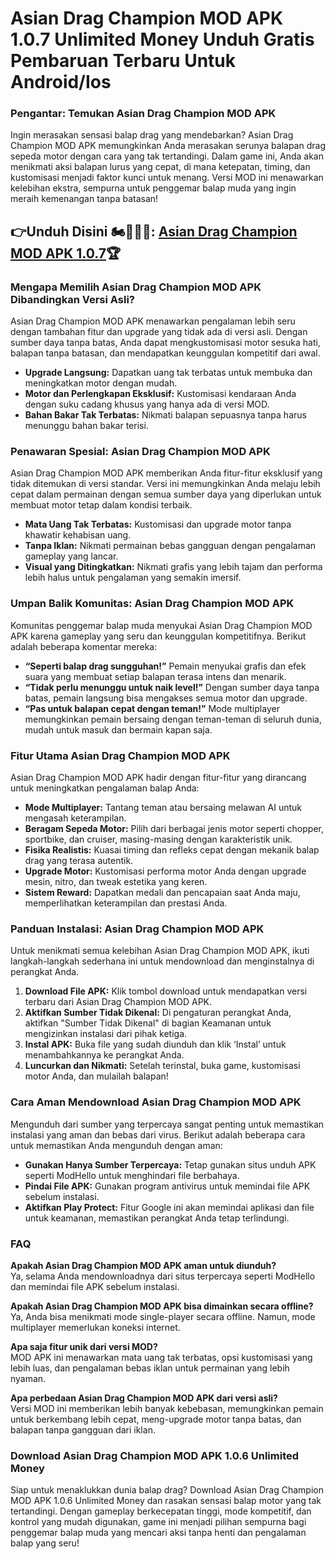 # Asian Drag Champion MOD APK 1.0.7 Unlimited Money Unduh Gratis Pembaruan Terbaru Untuk Android/Ios

### Pengantar: Temukan Asian Drag Champion MOD APK

Ingin merasakan sensasi balap drag yang mendebarkan? Asian Drag Champion MOD APK memungkinkan Anda merasakan serunya balapan drag sepeda motor dengan cara yang tak tertandingi. Dalam game ini, Anda akan menikmati aksi balapan lurus yang cepat, di mana ketepatan, timing, dan kustomisasi menjadi faktor kunci untuk menang. Versi MOD ini menawarkan kelebihan ekstra, sempurna untuk penggemar balap muda yang ingin meraih kemenangan tanpa batasan!



## 👉Unduh Disini 🏍️🧑🏻‍🦰: [Asian Drag Champion MOD APK 1.0.7](https://modhello.com/asian-drag-champion/)🏆

### Mengapa Memilih Asian Drag Champion MOD APK Dibandingkan Versi Asli?

Asian Drag Champion MOD APK menawarkan pengalaman lebih seru dengan tambahan fitur dan upgrade yang tidak ada di versi asli. Dengan sumber daya tanpa batas, Anda dapat mengkustomisasi motor sesuka hati, balapan tanpa batasan, dan mendapatkan keunggulan kompetitif dari awal.

- **Upgrade Langsung:** Dapatkan uang tak terbatas untuk membuka dan meningkatkan motor dengan mudah.
- **Motor dan Perlengkapan Eksklusif:** Kustomisasi kendaraan Anda dengan suku cadang khusus yang hanya ada di versi MOD.
- **Bahan Bakar Tak Terbatas:** Nikmati balapan sepuasnya tanpa harus menunggu bahan bakar terisi.

### Penawaran Spesial: Asian Drag Champion MOD APK

Asian Drag Champion MOD APK memberikan Anda fitur-fitur eksklusif yang tidak ditemukan di versi standar. Versi ini memungkinkan Anda melaju lebih cepat dalam permainan dengan semua sumber daya yang diperlukan untuk membuat motor tetap dalam kondisi terbaik.

- **Mata Uang Tak Terbatas:** Kustomisasi dan upgrade motor tanpa khawatir kehabisan uang.
- **Tanpa Iklan:** Nikmati permainan bebas gangguan dengan pengalaman gameplay yang lancar.
- **Visual yang Ditingkatkan:** Nikmati grafis yang lebih tajam dan performa lebih halus untuk pengalaman yang semakin imersif.

### Umpan Balik Komunitas: Asian Drag Champion MOD APK

Komunitas penggemar balap muda menyukai Asian Drag Champion MOD APK karena gameplay yang seru dan keunggulan kompetitifnya. Berikut adalah beberapa komentar mereka:

- **“Seperti balap drag sungguhan!”** Pemain menyukai grafis dan efek suara yang membuat setiap balapan terasa intens dan menarik.
- **“Tidak perlu menunggu untuk naik level!”** Dengan sumber daya tanpa batas, pemain langsung bisa mengakses semua motor dan upgrade.
- **“Pas untuk balapan cepat dengan teman!”** Mode multiplayer memungkinkan pemain bersaing dengan teman-teman di seluruh dunia, mudah untuk masuk dan bermain kapan saja.

### Fitur Utama Asian Drag Champion MOD APK

Asian Drag Champion MOD APK hadir dengan fitur-fitur yang dirancang untuk meningkatkan pengalaman balap Anda:

- **Mode Multiplayer:** Tantang teman atau bersaing melawan AI untuk mengasah keterampilan.
- **Beragam Sepeda Motor:** Pilih dari berbagai jenis motor seperti chopper, sportbike, dan cruiser, masing-masing dengan karakteristik unik.
- **Fisika Realistis:** Kuasai timing dan refleks cepat dengan mekanik balap drag yang terasa autentik.
- **Upgrade Motor:** Kustomisasi performa motor Anda dengan upgrade mesin, nitro, dan tweak estetika yang keren.
- **Sistem Reward:** Dapatkan medali dan pencapaian saat Anda maju, memperlihatkan keterampilan dan prestasi Anda.

### Panduan Instalasi: Asian Drag Champion MOD APK

Untuk menikmati semua kelebihan Asian Drag Champion MOD APK, ikuti langkah-langkah sederhana ini untuk mendownload dan menginstalnya di perangkat Anda.

1. **Download File APK:** Klik tombol download untuk mendapatkan versi terbaru dari Asian Drag Champion MOD APK.
2. **Aktifkan Sumber Tidak Dikenal:** Di pengaturan perangkat Anda, aktifkan "Sumber Tidak Dikenal" di bagian Keamanan untuk mengizinkan instalasi dari pihak ketiga.
3. **Instal APK:** Buka file yang sudah diunduh dan klik ‘Instal’ untuk menambahkannya ke perangkat Anda.
4. **Luncurkan dan Nikmati:** Setelah terinstal, buka game, kustomisasi motor Anda, dan mulailah balapan!

### Cara Aman Mendownload Asian Drag Champion MOD APK

Mengunduh dari sumber yang terpercaya sangat penting untuk memastikan instalasi yang aman dan bebas dari virus. Berikut adalah beberapa cara untuk memastikan Anda mengunduh dengan aman:

- **Gunakan Hanya Sumber Terpercaya:** Tetap gunakan situs unduh APK seperti ModHello untuk menghindari file berbahaya.
- **Pindai File APK:** Gunakan program antivirus untuk memindai file APK sebelum instalasi.
- **Aktifkan Play Protect:** Fitur Google ini akan memindai aplikasi dan file untuk keamanan, memastikan perangkat Anda tetap terlindungi.

### FAQ

**Apakah Asian Drag Champion MOD APK aman untuk diunduh?**  
Ya, selama Anda mendownloadnya dari situs terpercaya seperti ModHello dan memindai file APK sebelum instalasi.

**Apakah Asian Drag Champion MOD APK bisa dimainkan secara offline?**  
Ya, Anda bisa menikmati mode single-player secara offline. Namun, mode multiplayer memerlukan koneksi internet.

**Apa saja fitur unik dari versi MOD?**  
MOD APK ini menawarkan mata uang tak terbatas, opsi kustomisasi yang lebih luas, dan pengalaman bebas iklan untuk permainan yang lebih nyaman.

**Apa perbedaan Asian Drag Champion MOD APK dari versi asli?**  
Versi MOD ini memberikan lebih banyak kebebasan, memungkinkan pemain untuk berkembang lebih cepat, meng-upgrade motor tanpa batas, dan balapan tanpa gangguan dari iklan.

### Download Asian Drag Champion MOD APK 1.0.6 Unlimited Money

Siap untuk menaklukkan dunia balap drag? Download Asian Drag Champion MOD APK 1.0.6 Unlimited Money dan rasakan sensasi balap motor yang tak tertandingi. Dengan gameplay berkecepatan tinggi, mode kompetitif, dan kontrol yang mudah digunakan, game ini menjadi pilihan sempurna bagi penggemar balap muda yang mencari aksi tanpa henti dan pengalaman balap yang seru!
